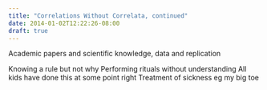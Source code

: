 ```yaml
---
title: "Correlations Without Correlata, continued"
date: 2014-01-02T12:22:26-08:00
draft: true
---
```


Academic papers and scientific knowledge, data and replication

Knowing a rule but not why
Performing rituals without understanding
  All kids have done this at some point right
  Treatment of sickness eg my big toe
